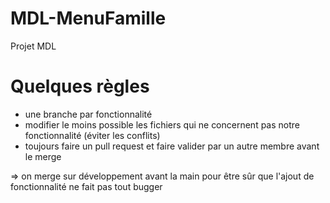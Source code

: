 # MDL-MenuFamille
Projet MDL

# Quelques règles
- une branche par fonctionnalité
- modifier le moins possible les fichiers qui ne concernent pas notre fonctionnalité (éviter les conflits)
- toujours faire un pull request et faire valider par un autre membre avant le merge

=> on merge sur développement avant la main pour être sûr que l'ajout de fonctionnalité ne fait pas tout bugger
